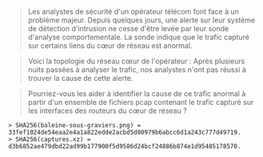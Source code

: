> Les analystes de sécurité d'un opérateur télécom font face à un problème majeur. Depuis quelques jours, une alerte sur leur système de détection d'intrusion ne cesse d'être levée par leur sonde d'analyse comportementale. La sonde indique que le trafic capturé sur certains liens du cœur de réseau est anormal.

> Voici la topologie du réseau cœur de l'opérateur :
> Après plusieurs nuits passées à analyser le trafic, nos analystes n'ont pas réussi à trouver la cause de cette alerte.

> Pourriez-vous les aider à identifier la cause de ce trafic anormal à partir d'un ensemble de fichiers pcap contenant le trafic capturé sur les interfaces des routeurs du cœur de réseau ?

    > SHA256(baleine-sous-graviers.png) = 33fef1024de54eaa2e4a1a822edde2acbd5d80979b6abcc6d1a243c777d49719.
    > SHA256(captures.xz) = d3b6852ae479dbd22ad99b177900f5d9586d24bcf24886b874e1d95485178570.


